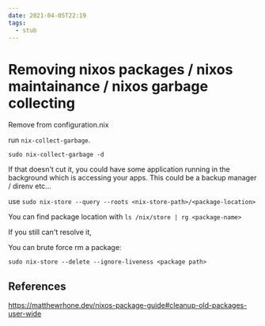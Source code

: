 ```yaml
---
date: 2021-04-05T22:19
tags: 
  - stub
---
```


# Removing nixos packages / nixos maintainance / nixos garbage collecting

Remove from configuration.nix

run `nix-collect-garbage`.

`sudo nix-collect-garbage -d`

If that doesn't cut it, you could have some application running in the background which is accessing your apps. This could be a backup manager / direnv etc...

use `sudo nix-store --query --roots <nix-store-path>/<package-location>`

You can find package location with `ls /nix/store | rg <package-name>`

If you still can't resolve it,

You can brute force rm a package:

```
sudo nix-store --delete --ignore-liveness <package path>
```

## References

https://matthewrhone.dev/nixos-package-guide#cleanup-old-packages-user-wide
